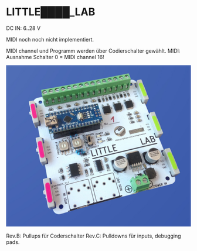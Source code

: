 # LITTLE████_LAB

DC IN: 6..28 V 

MIDI noch noch nicht implementiert.

MIDI channel und Programm werden über Codierschalter gewählt.
MIDI: Ausnahme Schalter 0 = MIDI channel 16!

![ein Bild](little_lab_foto.jpg?raw=true "ein Foto")

Rev.B: Pullups für Coderschalter
Rev.C: Pulldowns für inputs, debugging pads.